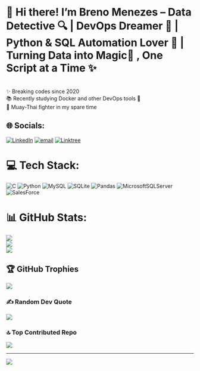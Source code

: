 # 👋 Hi there! I’m Breno Menezes – Data Detective 🔍 | DevOps Dreamer 🚀 | Python & SQL Automation Lover 🤖 | Turning Data into Magic🧙 , One Script at a Time ✨
<br>✨ Breaking codes since 2020<br>📚 Recently studying Docker and other DevOps tools 🐳<br>🥊 Muay-Thai fighter in my spare time<br>


## 🌐 Socials:
[![LinkedIn](https://img.shields.io/badge/LinkedIn-%230077B5.svg?logo=linkedin&logoColor=white)](https://www.linkedin.com/in/breno-menezes-araujo/) [![email](https://img.shields.io/badge/Email-D14836?logo=gmail&logoColor=white)](mailto:brenomearaujo@gmail.com) [![Linktree](https://img.shields.io/badge/-Linktree-43E55E?style=flat&logo=linktree&logoColor=white)](https://linktr.ee/Breno_Menezes)

# 💻 Tech Stack:
![C](https://img.shields.io/badge/c-%2300599C.svg?style=for-the-badge&logo=c&logoColor=white) ![Python](https://img.shields.io/badge/python-3670A0?style=for-the-badge&logo=python&logoColor=ffdd54) ![MySQL](https://img.shields.io/badge/mysql-4479A1.svg?style=for-the-badge&logo=mysql&logoColor=white) ![SQLite](https://img.shields.io/badge/sqlite-%2307405e.svg?style=for-the-badge&logo=sqlite&logoColor=white) ![Pandas](https://img.shields.io/badge/pandas-%23150458.svg?style=for-the-badge&logo=pandas&logoColor=white) ![MicrosoftSQLServer](https://img.shields.io/badge/Microsoft%20SQL%20Server-CC2927?style=for-the-badge&logo=microsoft%20sql%20server&logoColor=white) ![SalesForce](https://img.shields.io/badge/Salesforce-00A1E0?style=for-the-badge&logo=Salesforce&logoColor=white)
# 📊 GitHub Stats:
![](https://github-readme-stats.vercel.app/api?username=Brenezes&theme=dark&hide_border=false&include_all_commits=false&count_private=false)<br/>
![](https://nirzak-streak-stats.vercel.app/?user=Brenezes&theme=dark&hide_border=false)<br/>
![](https://github-readme-stats.vercel.app/api/top-langs/?username=Brenezes&theme=dark&hide_border=false&include_all_commits=false&count_private=false&layout=compact)

## 🏆 GitHub Trophies
![](https://github-profile-trophy.vercel.app/?username=Brenezes&theme=radical&no-frame=false&no-bg=true&margin-w=4)

### ✍️ Random Dev Quote
![](https://quotes-github-readme.vercel.app/api?type=horizontal&theme=radical)

### 🔝 Top Contributed Repo
![](https://github-contributor-stats.vercel.app/api?username=Brenezes&limit=5&theme=dark&combine_all_yearly_contributions=true)

---
[![](https://visitcount.itsvg.in/api?id=Brenezes&icon=0&color=0)](https://visitcount.itsvg.in)

